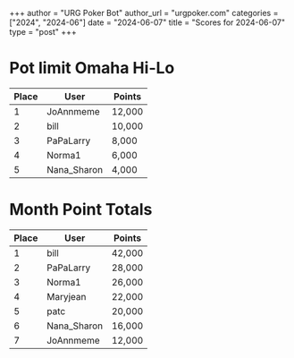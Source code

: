 +++
author = "URG Poker Bot"
author_url = "urgpoker.com"
categories = ["2024", "2024-06"]
date = "2024-06-07"
title = "Scores for 2024-06-07"
type = "post"
+++
# Pot limit Omaha Hi-Lo

| Place | User | Points |
|-------|------|--------|
| 1 | JoAnnmeme | 12,000 |
| 2 | bill | 10,000 |
| 3 | PaPaLarry | 8,000 |
| 4 | Norma1 | 6,000 |
| 5 | Nana_Sharon | 4,000 |

# Month Point Totals

| Place | User | Points |
|-------|------|--------|
| 1 | bill | 42,000 |
| 2 | PaPaLarry | 28,000 |
| 3 | Norma1 | 26,000 |
| 4 | Maryjean | 22,000 |
| 5 | patc | 20,000 |
| 6 | Nana_Sharon | 16,000 |
| 7 | JoAnnmeme | 12,000 |
